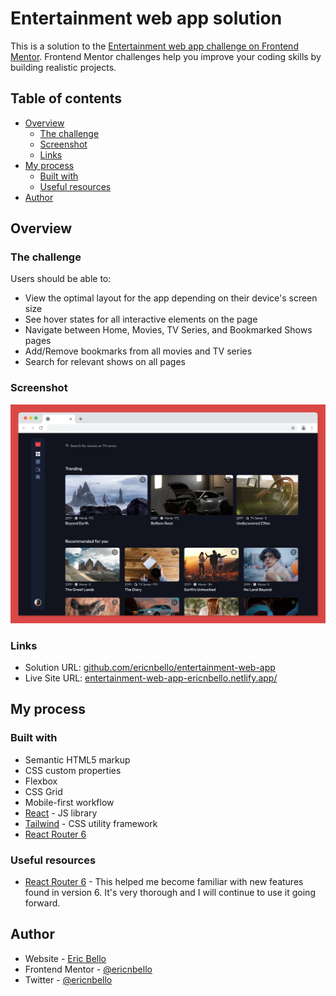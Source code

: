 # Entertainment web app solution

This is a solution to the [Entertainment web app challenge on Frontend Mentor](https://www.frontendmentor.io/challenges/entertainment-web-app-J-UhgAW1X). Frontend Mentor challenges help you improve your coding skills by building realistic projects.

## Table of contents

- [Overview](#overview)
  - [The challenge](#the-challenge)
  - [Screenshot](#screenshot)
  - [Links](#links)
- [My process](#my-process)
  - [Built with](#built-with)
  - [Useful resources](#useful-resources)
- [Author](#author)

## Overview

### The challenge

Users should be able to:

- View the optimal layout for the app depending on their device's screen size
- See hover states for all interactive elements on the page
- Navigate between Home, Movies, TV Series, and Bookmarked Shows pages
- Add/Remove bookmarks from all movies and TV series
- Search for relevant shows on all pages

### Screenshot

![Project Screenshot](public/assets/screenshot.png)

### Links

- Solution URL: [github.com/ericnbello/entertainment-web-app](https://github.com/ericnbello/entertainment-web-app)
- Live Site URL: [entertainment-web-app-ericnbello.netlify.app/](https://entertainment-web-app-ericnbello.netlify.app/)

## My process

### Built with

- Semantic HTML5 markup
- CSS custom properties
- Flexbox
- CSS Grid
- Mobile-first workflow
- [React](https://reactjs.org/) - JS library
- [Tailwind](https://tailwindcss.com/) - CSS utility framework
- [React Router 6](https://reactrouter.com/)

### Useful resources

- [React Router 6](https://reactrouter.com/docs/en/v6/getting-started/tutorial) - This helped me become familiar with new features found in version 6. It's very thorough and I will continue to use it going forward.

## Author

- Website - [Eric Bello](https://www.ericnbello.com)
- Frontend Mentor - [@ericnbello](https://www.frontendmentor.io/profile/ericnbello)
- Twitter - [@ericnbello](https://www.twitter.com/ericnbello)